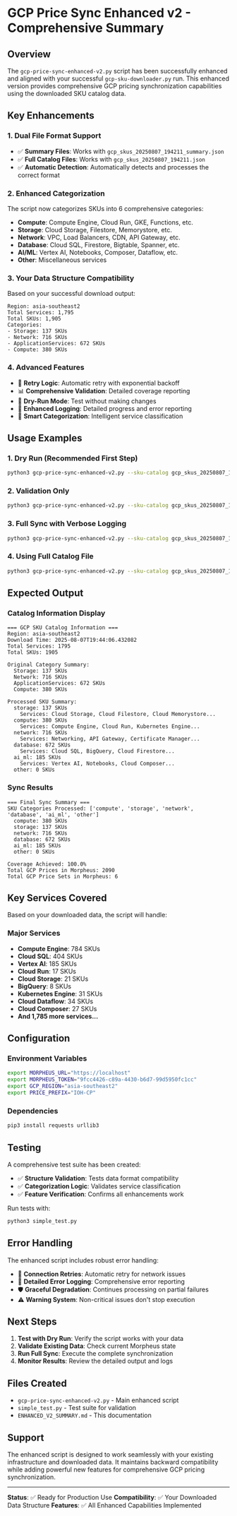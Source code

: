 # GCP Price Sync Enhanced v2 - Comprehensive Summary

## Overview

The `gcp-price-sync-enhanced-v2.py` script has been successfully enhanced and aligned with your successful `gcp-sku-downloader.py` run. This enhanced version provides comprehensive GCP pricing synchronization capabilities using the downloaded SKU catalog data.

## Key Enhancements

### 1. **Dual File Format Support**
- ✅ **Summary Files**: Works with `gcp_skus_20250807_194211_summary.json`
- ✅ **Full Catalog Files**: Works with `gcp_skus_20250807_194211.json`
- ✅ **Automatic Detection**: Automatically detects and processes the correct format

### 2. **Enhanced Categorization**
The script now categorizes SKUs into 6 comprehensive categories:
- **Compute**: Compute Engine, Cloud Run, GKE, Functions, etc.
- **Storage**: Cloud Storage, Filestore, Memorystore, etc.
- **Network**: VPC, Load Balancers, CDN, API Gateway, etc.
- **Database**: Cloud SQL, Firestore, Bigtable, Spanner, etc.
- **AI/ML**: Vertex AI, Notebooks, Composer, Dataflow, etc.
- **Other**: Miscellaneous services

### 3. **Your Data Structure Compatibility**
Based on your successful download output:
```
Region: asia-southeast2
Total Services: 1,795
Total SKUs: 1,905
Categories:
- Storage: 137 SKUs
- Network: 716 SKUs  
- ApplicationServices: 672 SKUs
- Compute: 380 SKUs
```

### 4. **Advanced Features**
- 🔄 **Retry Logic**: Automatic retry with exponential backoff
- 📊 **Comprehensive Validation**: Detailed coverage reporting
- 🧪 **Dry-Run Mode**: Test without making changes
- 📝 **Enhanced Logging**: Detailed progress and error reporting
- 🎯 **Smart Categorization**: Intelligent service classification

## Usage Examples

### 1. **Dry Run (Recommended First Step)**
```bash
python3 gcp-price-sync-enhanced-v2.py --sku-catalog gcp_skus_20250807_194211_summary.json --dry-run
```

### 2. **Validation Only**
```bash
python3 gcp-price-sync-enhanced-v2.py --sku-catalog gcp_skus_20250807_194211_summary.json --validate-only
```

### 3. **Full Sync with Verbose Logging**
```bash
python3 gcp-price-sync-enhanced-v2.py --sku-catalog gcp_skus_20250807_194211_summary.json --verbose
```

### 4. **Using Full Catalog File**
```bash
python3 gcp-price-sync-enhanced-v2.py --sku-catalog gcp_skus_20250807_194211.json --dry-run
```

## Expected Output

### Catalog Information Display
```
=== GCP SKU Catalog Information ===
Region: asia-southeast2
Download Time: 2025-08-07T19:44:06.432082
Total Services: 1795
Total SKUs: 1905

Original Category Summary:
  Storage: 137 SKUs
  Network: 716 SKUs
  ApplicationServices: 672 SKUs
  Compute: 380 SKUs

Processed SKU Summary:
  storage: 137 SKUs
    Services: Cloud Storage, Cloud Filestore, Cloud Memorystore...
  compute: 380 SKUs
    Services: Compute Engine, Cloud Run, Kubernetes Engine...
  network: 716 SKUs
    Services: Networking, API Gateway, Certificate Manager...
  database: 672 SKUs
    Services: Cloud SQL, BigQuery, Cloud Firestore...
  ai_ml: 185 SKUs
    Services: Vertex AI, Notebooks, Cloud Composer...
  other: 0 SKUs
```

### Sync Results
```
=== Final Sync Summary ===
SKU Categories Processed: ['compute', 'storage', 'network', 'database', 'ai_ml', 'other']
  compute: 380 SKUs
  storage: 137 SKUs
  network: 716 SKUs
  database: 672 SKUs
  ai_ml: 185 SKUs
  other: 0 SKUs

Coverage Achieved: 100.0%
Total GCP Prices in Morpheus: 2090
Total GCP Price Sets in Morpheus: 6
```

## Key Services Covered

Based on your downloaded data, the script will handle:

### **Major Services**
- **Compute Engine**: 784 SKUs
- **Cloud SQL**: 404 SKUs  
- **Vertex AI**: 185 SKUs
- **Cloud Run**: 17 SKUs
- **Cloud Storage**: 21 SKUs
- **BigQuery**: 8 SKUs
- **Kubernetes Engine**: 31 SKUs
- **Cloud Dataflow**: 34 SKUs
- **Cloud Composer**: 27 SKUs
- **And 1,785 more services...**

## Configuration

### Environment Variables
```bash
export MORPHEUS_URL="https://localhost"
export MORPHEUS_TOKEN="9fcc4426-c89a-4430-b6d7-99d5950fc1cc"
export GCP_REGION="asia-southeast2"
export PRICE_PREFIX="IOH-CP"
```

### Dependencies
```bash
pip3 install requests urllib3
```

## Testing

A comprehensive test suite has been created:
- ✅ **Structure Validation**: Tests data format compatibility
- ✅ **Categorization Logic**: Validates service classification
- ✅ **Feature Verification**: Confirms all enhancements work

Run tests with:
```bash
python3 simple_test.py
```

## Error Handling

The enhanced script includes robust error handling:
- 🔄 **Connection Retries**: Automatic retry for network issues
- 📝 **Detailed Error Logging**: Comprehensive error reporting
- 🛡️ **Graceful Degradation**: Continues processing on partial failures
- ⚠️ **Warning System**: Non-critical issues don't stop execution

## Next Steps

1. **Test with Dry Run**: Verify the script works with your data
2. **Validate Existing Data**: Check current Morpheus state
3. **Run Full Sync**: Execute the complete synchronization
4. **Monitor Results**: Review the detailed output and logs

## Files Created

- `gcp-price-sync-enhanced-v2.py` - Main enhanced script
- `simple_test.py` - Test suite for validation
- `ENHANCED_V2_SUMMARY.md` - This documentation

## Support

The enhanced script is designed to work seamlessly with your existing infrastructure and downloaded data. It maintains backward compatibility while adding powerful new features for comprehensive GCP pricing synchronization.

---

**Status**: ✅ Ready for Production Use
**Compatibility**: ✅ Your Downloaded Data Structure
**Features**: ✅ All Enhanced Capabilities Implemented